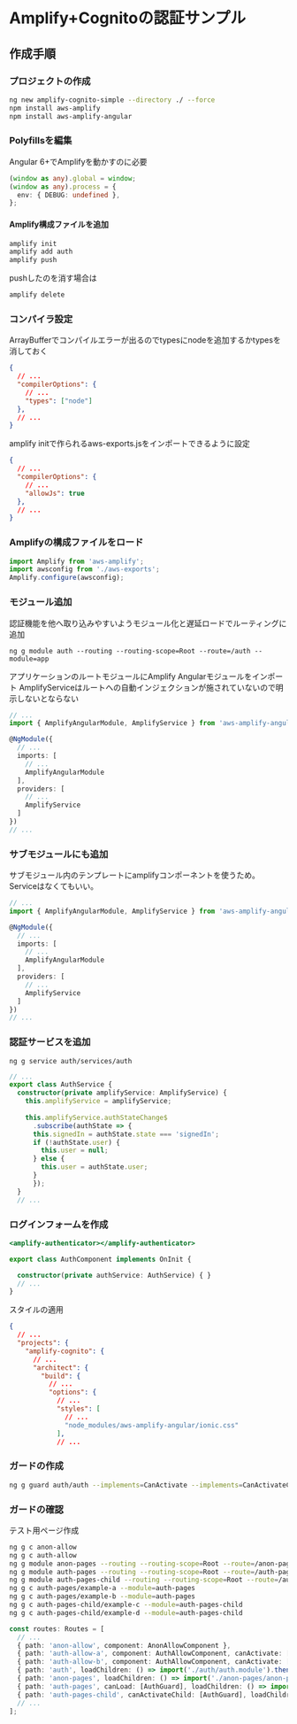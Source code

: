 # Amplify+Cognitoの認証サンプル

## 作成手順

### プロジェクトの作成 
```sh
ng new amplify-cognito-simple --directory ./ --force
npm install aws-amplify
npm install aws-amplify-angular
```

### Polyfillsを編集
Angular 6+でAmplifyを動かすのに必要
```typescript:polyfills.ts
(window as any).global = window;
(window as any).process = {
  env: { DEBUG: undefined },
};
```

#### Amplify構成ファイルを追加
```sh
amplify init
amplify add auth
amplify push
```
pushしたのを消す場合は
```sh
amplify delete
```

### コンパイラ設定
ArrayBufferでコンパイルエラーが出るのでtypesにnodeを追加するかtypesを消しておく
```json:tsconfig.app.json
{
  // ...
  "compilerOptions": {
    // ...
    "types": ["node"]
  },
  // ...
}
```
amplify initで作られるaws-exports.jsをインポートできるように設定
```json:tsconfig.json
{
  // ...
  "compilerOptions": {
    // ...
    "allowJs": true
  },
  // ...
}
```

### Amplifyの構成ファイルをロード
```typescript:main.ts
import Amplify from 'aws-amplify';
import awsconfig from './aws-exports';
Amplify.configure(awsconfig);
```

### モジュール追加
認証機能を他へ取り込みやすいようモジュール化と遅延ロードでルーティングに追加
```
ng g module auth --routing --routing-scope=Root --route=/auth --module=app
```

アプリケーションのルートモジュールにAmplify Angularモジュールをインポート
AmplifyServiceはルートへの自動インジェクションが施されていないので明示しないとならない
```typescript:app.module.ts
// ...
import { AmplifyAngularModule, AmplifyService } from 'aws-amplify-angular';

@NgModule({
  // ...
  imports: [
    // ...
    AmplifyAngularModule
  ],
  providers: [
    // ...
    AmplifyService
  ]
})
// ...
```
### サブモジュールにも追加
サブモジュール内のテンプレートにamplifyコンポーネントを使うため。
Serviceはなくてもいい。
```typescript:auth.module.ts
// ...
import { AmplifyAngularModule, AmplifyService } from 'aws-amplify-angular';

@NgModule({
  // ...
  imports: [
    // ...
    AmplifyAngularModule
  ],
  providers: [
    // ...
    AmplifyService
  ]
})
// ...
```



### 認証サービスを追加
```
ng g service auth/services/auth
```

```typescript:auth.service.ts
// ...
export class AuthService {
  constructor(private amplifyService: AmplifyService) {
    this.amplifyService = amplifyService;
  
    this.amplifyService.authStateChange$
      .subscribe(authState => {
      this.signedIn = authState.state === 'signedIn';
      if (!authState.user) {
        this.user = null;
      } else {
        this.user = authState.user;
      }
      });
  }
  // ...
```

### ログインフォームを作成
```html:auth.component.html
<amplify-authenticator></amplify-authenticator>
```
```typescript:auth.component.ts
export class AuthComponent implements OnInit {

  constructor(private authService: AuthService) { }
  // ...
}
```

スタイルの適用
```json:angular.json
{
  // ...
  "projects": {
    "amplify-cognito": {
      // ...
      "architect": {
        "build": {
          // ...
          "options": {
            // ...
            "styles": [
              // ...
              "node_modules/aws-amplify-angular/ionic.css"
            ],
            // ...
```

### ガードの作成

```sh
ng g guard auth/auth --implements=CanActivate --implements=CanActivateChild --implements=CanLoad
```

### ガードの確認
テスト用ページ作成
```sh
ng g c anon-allow
ng g c auth-allow
ng g module anon-pages --routing --routing-scope=Root --route=/anon-pages --module=app
ng g module auth-pages --routing --routing-scope=Root --route=/auth-pages --module=app
ng g module auth-pages-child --routing --routing-scope=Root --route=/auth-pages-child --module=app
ng g c auth-pages/example-a --module=auth-pages
ng g c auth-pages/example-b --module=auth-pages
ng g c auth-pages-child/example-c --module=auth-pages-child
ng g c auth-pages-child/example-d --module=auth-pages-child
```
```typescript:app-routing.module.ts
const routes: Routes = [
  // ...
  { path: 'anon-allow', component: AnonAllowComponent },
  { path: 'auth-allow-a', component: AuthAllowComponent, canActivate: [AuthGuard] },
  { path: 'auth-allow-b', component: AuthAllowComponent, canActivate: [AuthGuard] },
  { path: 'auth', loadChildren: () => import('./auth/auth.module').then(m => m.AuthModule) },
  { path: 'anon-pages', loadChildren: () => import('./anon-pages/anon-pages.module').then(m => m.AnonPagesModule) },
  { path: 'auth-pages', canLoad: [AuthGuard], loadChildren: () => import('./auth-pages/auth-pages.module').then(m => m.AuthPagesModule) },
  { path: 'auth-pages-child', canActivateChild: [AuthGuard], loadChildren: () => import('./auth-pages-child/auth-pages-child.module').then(m => m.AuthPagesChildModule) }
  // ...
];
```
